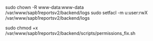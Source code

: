 sudo chown -R www-data:www-data /var/www/sapb1reportsv2/backend/logs
sudo setfacl -m u:user:rwX /var/www/sapb1reportsv2/backend/logs


sudo chmod +x /var/www/sapb1reportsv2/backend/scripts/permissions_fix.sh

